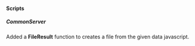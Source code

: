 
#### Scripts

##### CommonServer
Added a **FileResult** function to creates a file from the given data javascript.